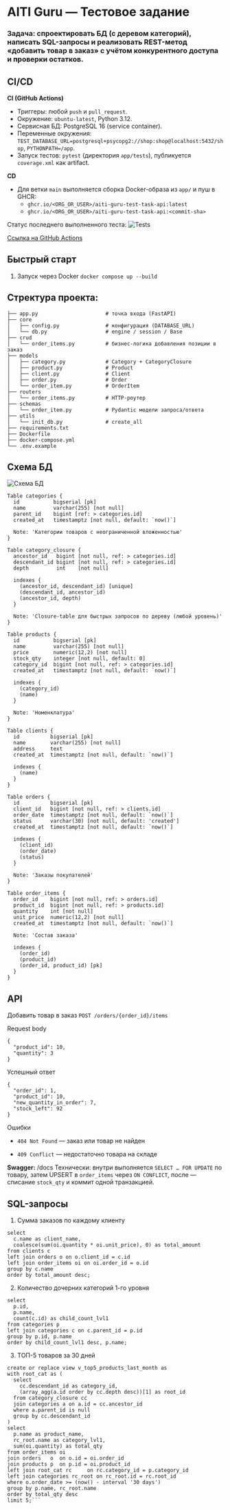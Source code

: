 # AITI Guru — Тестовое задание
### **Задача:** спроектировать БД (с деревом категорий), написать SQL-запросы и реализовать REST-метод «добавить товар в заказ» с учётом конкурентного доступа и проверки остатков.


## CI/CD

**CI (GitHub Actions)**
- Триггеры: любой `push` и `pull_request`.
- Окружение: `ubuntu-latest`, Python 3.12.
- Сервисная БД: PostgreSQL 16 (service container).
- Переменные окружения: `TEST_DATABASE_URL=postgresql+psycopg2://shop:shop@localhost:5432/shop`, `PYTHONPATH=/app`.
- Запуск тестов: `pytest` (директория `app/tests`), публикуется `coverage.xml` как artifact.

**CD**
- Для ветки `main` выполняется сборка Docker-образа из `app/` и пуш в GHCR:
  - `ghcr.io/<ORG_OR_USER>/aiti-guru-test-task-api:latest`
  - `ghcr.io/<ORG_OR_USER>/aiti-guru-test-task-api:<commit-sha>`

Статус последнего выполненного теста:
![Tests](https://github.com/4rut/aiti-guru-test-task/actions/workflows/ci.yml/badge.svg)

[Ссылка на GitHub Actions](https://github.com/4rut/aiti-guru-test-task/actions)

## Быстрый старт
1) Запуск через Docker
```docker compose up --build    ```

## Стректура проекта:
```
├── app.py                      # точка входа (FastAPI)
├── core
│   ├── config.py               # конфигурация (DATABASE_URL)
│   └── db.py                   # engine / session / Base
├── crud
│   └── order_items.py          # бизнес-логика добавления позиции в заказ
├── models
│   ├── category.py             # Category + CategoryClosure
│   ├── product.py              # Product
│   ├── client.py               # Client
│   ├── order.py                # Order
│   └── order_item.py           # OrderItem
├── routers
│   └── order_items.py          # HTTP-роутер
├── schemas
│   └── order_item.py           # Pydantic модели запроса/ответа
├── utils
│   └── init_db.py              # create_all
├── requirements.txt
├── Dockerfile
├── docker-compose.yml
└── .env.example
```

## Схема БД
![](db_DBML.png "Схема БД")

```
Table categories {
  id           bigserial [pk]
  name         varchar(255) [not null]
  parent_id    bigint [ref: > categories.id]
  created_at   timestamptz [not null, default: `now()`]

  Note: 'Категории товаров с неограниченной вложенностью'
}

Table category_closure {
  ancestor_id   bigint [not null, ref: > categories.id]
  descendant_id bigint [not null, ref: > categories.id]
  depth         int    [not null]

  indexes {
    (ancestor_id, descendant_id) [unique]
    (descendant_id, ancestor_id)
    (ancestor_id, depth)
  }

  Note: 'Closure-table для быстрых запросов по дереву (любой уровень)'
}

Table products {
  id           bigserial [pk]
  name         varchar(255) [not null]
  price        numeric(12,2) [not null]
  stock_qty    integer [not null, default: 0]
  category_id  bigint [not null, ref: > categories.id]
  created_at   timestamptz [not null, default: `now()`]

  indexes {
    (category_id)
    (name)
  }

  Note: 'Номенклатура'
}

Table clients {
  id          bigserial [pk]
  name        varchar(255) [not null]
  address     text
  created_at  timestamptz [not null, default: `now()`]

  indexes {
    (name)
  }
}

Table orders {
  id          bigserial [pk]
  client_id   bigint [not null, ref: > clients.id]
  order_date  timestamptz [not null, default: `now()`]
  status      varchar(30) [not null, default: 'created']
  created_at  timestamptz [not null, default: `now()`]

  indexes {
    (client_id)
    (order_date)
    (status)
  }

  Note: 'Заказы покупателей'
}

Table order_items {
  order_id    bigint [not null, ref: > orders.id]
  product_id  bigint [not null, ref: > products.id]
  quantity    int [not null]
  unit_price  numeric(12,2) [not null]
  created_at  timestamptz [not null, default: `now()`]

  Note: 'Состав заказа'

  indexes {
    (order_id)
    (product_id)
    (order_id, product_id) [pk]
  }
}
```


## API
Добавить товар в заказ `POST /orders/{order_id}/items`

Request body

```
{
  "product_id": 10,
  "quantity": 3
}
```

Успешный ответ

```
{
  "order_id": 1,
  "product_id": 10,
  "new_quantity_in_order": 7,
  "stock_left": 92
}
```

Ошибки

- `404 Not Found` — заказ или товар не найден

- `409 Conflict` — недостаточно товара на складе

**Swagger:** /docs
Технически: внутри выполняется `SELECT … FOR UPDATE` по товару, затем UPSERT в `order_items` через `ON CONFLICT`, после — списание `stock_qty` и коммит одной транзакцией.

## SQL-запросы
1. Сумма заказов по каждому клиенту
```
select
  c.name as client_name,
  coalesce(sum(oi.quantity * oi.unit_price), 0) as total_amount
from clients c
left join orders o on o.client_id = c.id
left join order_items oi on oi.order_id = o.id
group by c.name
order by total_amount desc;
```


2. Количество дочерних категорий 1-го уровня
```
select
  p.id,
  p.name,
  count(c.id) as child_count_lvl1
from categories p
left join categories c on c.parent_id = p.id
group by p.id, p.name
order by child_count_lvl1 desc, p.name;
```

3. ТОП-5 товаров за 30 дней
```
create or replace view v_top5_products_last_month as
with root_cat as (
  select
    cc.descendant_id as category_id,
    (array_agg(a.id order by cc.depth desc))[1] as root_id
  from category_closure cc
  join categories a on a.id = cc.ancestor_id
  where a.parent_id is null
  group by cc.descendant_id
)
select
  p.name as product_name,
  rc_root.name as category_lvl1,
  sum(oi.quantity) as total_qty
from order_items oi
join orders   o  on o.id = oi.order_id
join products p  on p.id = oi.product_id
left join root_cat rc     on rc.category_id = p.category_id
left join categories rc_root on rc_root.id = rc.root_id
where o.order_date >= (now() - interval '30 days')
group by p.name, rc_root.name
order by total_qty desc
limit 5;```

